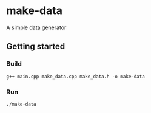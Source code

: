 # make-data
A simple data generator
## Getting started
### Build
```
g++ main.cpp make_data.cpp make_data.h -o make-data
```
### Run
``` 
./make-data
```
